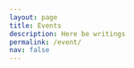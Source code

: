 ```yaml
---
layout: page
title: Events
description: Here be writings
permalink: /event/
nav: false
---
```


<!-- <table>
  <tr>
    <th>Topic</th>
    <th>Hoster</th>
    <th>Date</th>
  </tr>
  <tr>
    <td><a href="https://infinity-type-cafe.github.io/ntype-cafe-summer-school/">∞-type Café Summer School</a></td>
    <td>Haitao Hu</td>
    <td>2023-7-2</td>
  </tr>
</table> -->
